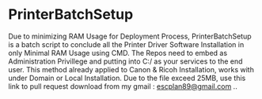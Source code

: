 # PrinterBatchSetup
Due to minimizing RAM Usage for Deployment Process, PrinterBatchSetup is a batch script to conclude all the Printer Driver Software Installation in only Minimal RAM Usage using CMD. The Repos need to embed as  Administration Privillege and putting into C:/ as your services to the end user.
This method already applied to Canon & Ricoh Installation, works with under Domain or Local Installation.
Due to the file exceed 25MB, use this link to pull request download from my gmail : escplan89@gmail.com ..
